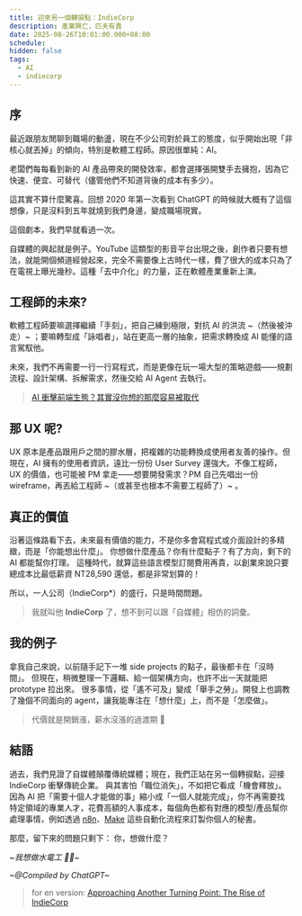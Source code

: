 ```yaml
---
title: 迎來另一個轉捩點：IndieCorp
description: 產業興亡，匹夫有責
date: 2025-08-26T10:01:00.000+08:00
schedule:
hidden: false
tags:
  - AI
  - indiecorp
---
```


## 序

最近跟朋友閒聊到職場的動盪，現在不少公司對於員工的態度，似乎開始出現「非核心就丟掉」的傾向，特別是軟體工程師。原因很單純：AI。

老闆們每每看到新的 AI 產品帶來的開發效率，都會選擇張開雙手去擁抱，因為它快速、便宜、可替代（儘管他們不知道背後的成本有多少）。

這其實不算什麼驚喜。回想 2020 年第一次看到 ChatGPT 的時候就大概有了這個想像，只是沒料到五年就燒到我們身邊，變成職場現實。

這個劇本，我們早就看過一次。

自媒體的興起就是例子。YouTube 這類型的影音平台出現之後，創作者只要有想法，就能開個頻道經營起來，完全不需要像上古時代一樣，費了很大的成本只為了在電視上曝光幾秒。這種「去中介化」的力量，正在軟體產業重新上演。

## 工程師的未來?

軟體工程師要嘛選擇繼續「手刻」，把自己練到極限，對抗 AI 的洪流 ~（然後被沖走）~ ；要嘛轉型成「詠唱者」，站在更高一層的抽象，把需求轉換成 AI 能懂的語言駕馭他。

未來，我們不再需要一行一行寫程式，而是更像在玩一場大型的策略遊戲——規劃流程、設計架構、拆解需求，然後交給 AI Agent 去執行。

> [AI 衝擊前端生態？其實沒你想的那麼容易被取代](/thoughts/how-ai-is-changing-frontend)

## 那 UX 呢?

UX 原本是產品跟用戶之間的膠水層，把複雜的功能轉換成使用者友善的操作。但現在，AI 擁有的使用者資訊，遠比一份份 User Survey 還強大。不像工程師，UX 的價值，也可能被 PM 拿走——想要開發需求？PM 自己先唱出一份 wireframe，再丟給工程師 ~（或甚至也根本不需要工程師了）~ 。

## 真正的價值

沿著這條路看下去，未來最有價值的能力，不是你多會寫程式或介面設計的多精緻，而是「你能想出什麼」。
你想做什麼產品？你有什麼點子？有了方向，剩下的 AI 都能幫你打理。
這種時代，就算這些語言模型訂閱費用再貴，以創業來說只要總成本比最低薪資 NT28,590 還低，都是非常划算的！

所以，一人公司（IndieCorp*）的盛行，只是時間問題。

> 我就叫他 **IndieCorp** 了，想不到可以跟「自媒體」相仿的詞彙。

## 我的例子

拿我自己來說，以前隨手記下一堆 side projects 的點子，最後都卡在「沒時間」。
但現在，稍微整理一下邏輯、給一個架構方向，也許不出一天就能把 prototype 拉出來。
很多事情，從「遙不可及」變成「舉手之勞」。開發上也調教了幾個不同面向的 agent，讓我能專注在「想什麼」上，而不是「怎麼做」。

> 代價就是開銷漲，薪水沒漲的過渡期 💸

## 結語

過去，我們見證了自媒體顛覆傳統媒體；現在，我們正站在另一個轉捩點，迎接 IndieCorp 衝擊傳統企業。
與其害怕「職位消失」，不如把它看成「機會釋放」。
因為 AI 把「需要十個人才能做的事」縮小成「一個人就能完成」，你不再需要找特定領域的專業人才，花費高額的人事成本，每個角色都有對應的模型/產品幫你處理事情，例如透過 [n8n](https://n8n.io/)、[Make](https://www.make.com/en) 這些自動化流程來訂製你個人的秘書。

那麼，留下來的問題只剩下：
你，想做什麼？


_~我想做水電工 👨‍🔧~_

_~@Compiled by ChatGPT~_


> for en version: <a href="/thoughts/indiecorp-en">Approaching Another Turning Point: The Rise of IndieCorp</a>

